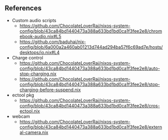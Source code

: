 ## References
- Custom audio scripts
    - https://github.com/ChocolateLoverRaj/nixos-system-config/blob/43ca84bd1440473a388a633bd1bd0ca1f3fee2e8/chromebook-audio.nix#L5
    - https://github.com/baduhai/nix-config/blob/6a000a2a460ab01213d744ad294ba57f6c69ad7e/hosts/desktops/io.nix#L4
- Charge control
    - https://github.com/ChocolateLoverRaj/nixos-system-config/blob/43ca84bd1440473a388a633bd1bd0ca1f3fee2e8/auto-stop-charging.nix
    - https://github.com/ChocolateLoverRaj/nixos-system-config/blob/43ca84bd1440473a388a633bd1bd0ca1f3fee2e8/stop-charging-before-suspend.nix
- ectool pkg
    - https://github.com/ChocolateLoverRaj/nixos-system-config/blob/43ca84bd1440473a388a633bd1bd0ca1f3fee2e8/cros-ectool.nix
- webcam
    - https://github.com/ChocolateLoverRaj/nixos-system-config/blob/43ca84bd1440473a388a633bd1bd0ca1f3fee2e8/external-camera.nix
